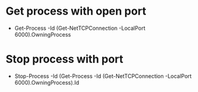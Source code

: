 

# Get process with open port
* Get-Process -Id (Get-NetTCPConnection -LocalPort 6000).OwningProcess

# Stop process with port
* Stop-Process -Id (Get-Process -Id (Get-NetTCPConnection -LocalPort 6000).OwningProcess).Id
